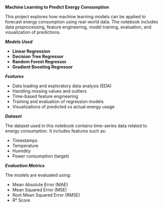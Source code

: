 **Machine Learning to Predict Energy Consumption**

This project explores how machine learning models can be applied to forecast energy consumption using real-world data. The notebook includes data preprocessing, feature engineering, model training, evaluation, and visualization of predictions.

**_Models Used_**

- **Linear Regression**
- **Decision Tree Regressor**
- **Random Forest Regressor**
- **Gradient Boosting Regressor**

**_Features_**
- Data loading and exploratory data analysis (EDA)
- Handling missing values and outliers
- Time-based feature engineering
- Training and evaluation of regression models
- Visualizations of predicted vs actual energy usage

**_Dataset_**

The dataset used in this notebook contains time-series data related to energy consumption. It includes features such as:

- Timestamps
- Temperature
- Humidity
- Power consumption (target)

**_Evaluation Metrics_**

The models are evaluated using:

- Mean Absolute Error (MAE)
- Mean Squared Error (MSE)
- Root Mean Squared Error (RMSE)
- R² Score
